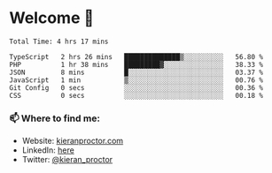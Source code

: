 # Welcome 🦘

<!--START_SECTION:waka-->

```text
Total Time: 4 hrs 17 mins

TypeScript   2 hrs 26 mins   ██████████████▒░░░░░░░░░░   56.80 %
PHP          1 hr 38 mins    █████████▓░░░░░░░░░░░░░░░   38.33 %
JSON         8 mins          █░░░░░░░░░░░░░░░░░░░░░░░░   03.37 %
JavaScript   1 min           ▒░░░░░░░░░░░░░░░░░░░░░░░░   00.76 %
Git Config   0 secs          ░░░░░░░░░░░░░░░░░░░░░░░░░   00.36 %
CSS          0 secs          ░░░░░░░░░░░░░░░░░░░░░░░░░   00.18 %
```

<!--END_SECTION:waka-->

### 📫 Where to find me:

-   Website: [kieranproctor.com](https://kieranproctor.com/)
-   LinkedIn: [here](https://www.linkedin.com/in/kieran-proctor-086b5a159/)
-   Twitter: [@kieran_proctor](https://twitter.com/kieran_proctor)
